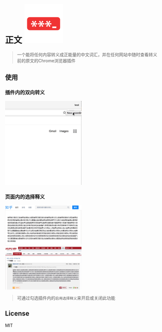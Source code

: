 # 正文 ![img broken](./src/img/icon-128.png "正文")
> 一个能将任何内容转义成正能量的中文词汇，并在任何网站中随时查看转义前的原文的Chrome浏览器插件

## 使用
### 插件内的双向转义

<div>
  <img src="./src/img/translate.gif" width="50%">
</div>

### 页面内的选择释义


<div>
  <img src="./src/img/zhihu.gif" width="50%">
  <img src="./src/img/hupu.gif" width="50%">
</div>

> 可通过勾选插件内的`启用选择释义`来开启或关闭此功能

## License
MIT